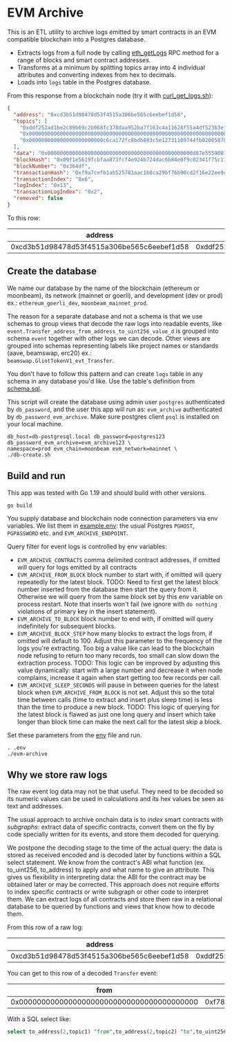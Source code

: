 # EVM Archive

This is an ETL utility to archive logs emitted by smart contracts in an EVM compatible 
blockchain into a Postgres database.

- Extracts logs from a full node by calling [eth_getLogs](https://ethereum.org/en/developers/docs/apis/json-rpc/#eth_getlogs) 
RPC method for a range of blocks and smart contract 
  addresses.
- Transforms at a minimum by splitting topics array into 4 individual attributes and converting 
  indexes  from hex to decimals.
- Loads into `logs` table in the Postgres database.

From this response from a blockchain node (try it with [curl_get_logs.sh](./curl_get_logs.sh)):

```json
{
  "address": "0xcd3b51d98478d53f4515a306be565c6eebef1d58",
  "topics": [
    "0xddf252ad1be2c89b69c2b068fc378daa952ba7f163c4a11628f55a4df523b3ef",
    "0x0000000000000000000000000000000000000000000000000000000000000000",
    "0x000000000000000000000000c6ca172fc8bdb803c5e12731109744fb0200587b"
  ],
  "data": "0x00000000000000000000000000000000000000000000000d87e55590017fffff",
  "blockHash": "0x09f1e5619fcbfaa873fcf4e924b724dac6b84e0f9c02341f75c11393d586792b",
  "blockNumber": "0x364df",
  "transactionHash": "0xf9a7cefb1ab525781aac1b0ca29bf76b90cd2f16e22ee9e91cf7d2dcae78aa08",
  "transactionIndex": "0x6",
  "logIndex": "0x13",
  "transactionLogIndex": "0x2",
  "removed": false
}
```

To this row:

|address|topic0                       |topic1|topic2                                       |topic3|data                                                              |block_hash                                                        |block_number|transaction_hash                                                  |transaction_index|log_index| transaction_log_index |removed|block_timestamp|
|-------|-----------------------------|------|---------------------------------------------|------|------------------------------------------------------------------|------------------------------------------------------------------|------------|------------------------------------------------------------------|---------------|---------|-------------------|-------|---------------|
|0xcd3b51d98478d53f4515a306be565c6eebef1d58|0xddf252ad1be2c89b69c2b068fc378daa952ba7f163c4a11628f55a4df523b3ef|0x0000000000000000000000000000000000000000000000000000000000000000|0x000000000000000000000000f78031c993afb43e79f017938326ff34418ec36e|      |0x000000000000000000000000000000000000000000000000aad50c474db4eb50|0x09f1e5619fcbfaa873fcf4e924b724dac6b84e0f9c02341f75c11393d586792b|222431     |0xf9a7cefb1ab525781aac1b0ca29bf76b90cd2f16e22ee9e91cf7d2dcae78aa08|6              |18     | 1                 |false  |               |



## Create the database

We name our database by the name of the blockchain (ethereum or moonbeam), its network (mainnet 
or goerli), and development (dev or prod) ex.: `ethereum_goerli_dev`, 
`moonbeam_mainnet_prod`. 

The reason for a separate database and not a schema is that we use schemas to group views that decode the raw logs 
into readable events, like `event.Transfer_address_from_address_to_uint256_value_d` is grouped into 
schema `event` together with other logs we can decode. Other views are grouped into schemas 
representing labels like project names or standards (aave, beamswap, erc20) ex.:  
`beamswap.GlintTokenV1_evt_Transfer`.

You don't have to follow this pattern and can create `logs` table in any schema in any database you'd like.
Use the table's definition from [schema.sql](./schema.sql).

This script will create the database using admin user `postgres` authenticated by `db_password`, and the user this 
app will run as: `evm_archive` authenticated by `db_password_evm_archive`. Make sure postgres client 
`psql` is installed on your local machine. 

```shell
db_host=db-postgresql.local db_password=postgres123 db_password_evm_archive=evm_archive123 \
namespace=prod evm_chain=moonbeam evm_network=mainnet \
./db-create.sh
```

## Build and run

This app was tested with Go 1.19 and should build with other versions.

```shell
go build
```

You supply database and blockchain node connection parameters via env variables. We list them in 
[example.env](./example.env): the usual Postgres `PGHOST`, `PGPASSWORD` etc. and `EVM_ARCHIVE_ENDPOINT`.

Query filter for event logs is controlled by env variables:

- `EVM_ARCHIVE_CONTRACTS` comma delimited contract addresses, if omitted will query for logs emitted by all contracts
- `EVM_ARCHIVE_FROM_BLOCK` block number to start with, if omitted will query repeatedly for the latest block. TODO: 
  Need to first get the latest block number inserted from the database then start the query from it. 
  Otherwise we will query from the same block set by this env variable on process restart. Note that inserts won't fail 
  (we ignore with `do nothing` violations of primary key in the insert statement).
- `EVM_ARCHIVE_TO_BLOCK` block number to end with, if omitted will query indefinitely for subsequent blocks.
- `EVM_ARCHIVE_BLOCK_STEP` how many blocks to extract the logs from, if omitted will default to 100. Adjust this 
  parameter to the frequency of the logs you're extracting. Too big a value like can lead to the blockchain node 
  refusing to return too many records, too small can slow down the extraction process. TODO: This logic can be 
  improved by adjusting this value dynamically: start with a large number and decrease it when node complains, 
  increase it again when start getting too few records per call.
- `EVM_ARCHIVE_SLEEP_SECONDS` will pause in between queries for the latest block when `EVM_ARCHIVE_FROM_BLOCK` is 
  not set. Adjust this so the total time between calls (time to extract and insert plus sleep time) is less than 
  the time to produce a new block. TODO: This logic of querying for the latest block is flawed as just one long 
  query and insert which take longer than block time can make the next call for the latest skip a block.

Set these parameters from the [env](./example.env) file and run.

```shell
. .env
./evm-archive
```

## Why we store raw logs

The raw event log data may not be that useful. They need to be decoded so its numeric values can be used in
calculations and its hex values be seen as text and addresses.

The usual approach to archive onchain data is to *index* smart contracts with *subgraphs*: extract data of specific 
contracts, convert them on the fly by code specially written for its events, and store them decoded for querying.

We postpone the decoding stage to the time of the actual query: the data is stored as received encoded and is 
decoded later by functions within a SQL select statement. We know from the contract's ABI what function (ex. 
to_uint256, to_address) to apply and what name to give an attribute. This gives us flexibility in interpreting data: the ABI for 
the contract may be obtained later or may be corrected. This approach does not require efforts to index specific 
contracts or write subgraph or other code to interpret them. We can extract logs of all contracts and store them raw 
in a relational database to be queried by functions and views that know how to decode them.

From this row of a raw log:

|address|topic0                       |topic1|topic2                                       |topic3|data                                                              |block_hash                                                        |block_number|transaction_hash                                                  |transaction_index|log_index| transaction_log_index |removed|block_timestamp|
|-------|-----------------------------|------|---------------------------------------------|------|------------------------------------------------------------------|------------------------------------------------------------------|------------|------------------------------------------------------------------|---------------|---------|-------------------|-------|---------------|
|0xcd3b51d98478d53f4515a306be565c6eebef1d58|0xddf252ad1be2c89b69c2b068fc378daa952ba7f163c4a11628f55a4df523b3ef|0x0000000000000000000000000000000000000000000000000000000000000000|0x000000000000000000000000f78031c993afb43e79f017938326ff34418ec36e|      |0x000000000000000000000000000000000000000000000000aad50c474db4eb50|0x09f1e5619fcbfaa873fcf4e924b724dac6b84e0f9c02341f75c11393d586792b|222431     |0xf9a7cefb1ab525781aac1b0ca29bf76b90cd2f16e22ee9e91cf7d2dcae78aa08|6              |18     | 1                 |false  |               |

You can get to this row of a decoded `Transfer` event:

|from                                      |to                                        |value               |contract_address                          |
|------------------------------------------|------------------------------------------|--------------------|------------------------------------------|
|0x0000000000000000000000000000000000000000|0xf78031c993afb43e79f017938326ff34418ec36e|12309758656873032448|0xcd3b51d98478d53f4515a306be565c6eebef1d58|

With a SQL select like:

```sql
select to_address(2,topic1) "from",to_address(2,topic2) "to",to_uint256(2,data) "value", address contract_address from data.logs where topic0 = '0xddf252ad1be2c89b69c2b068fc378daa952ba7f163c4a11628f55a4df523b3ef';
```



